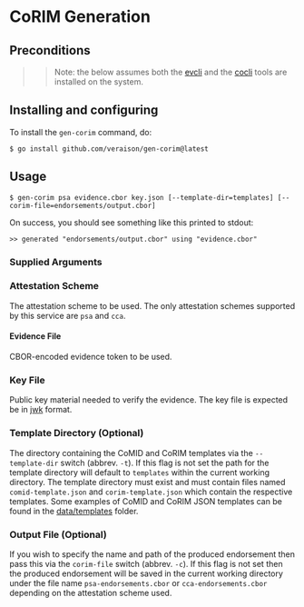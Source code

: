 # CoRIM Generation

## Preconditions

>>Note: the below assumes both the [evcli](https://github.com/veraison/evcli) and the [cocli](https://github.com/veraison/corim/tree/main/cocli) tools are installed on the system.

## Installing and configuring

To install the `gen-corim` command, do:

```
$ go install github.com/veraison/gen-corim@latest
```

## Usage

```
$ gen-corim psa evidence.cbor key.json [--template-dir=templates] [--corim-file=endorsements/output.cbor]
```

On success, you should see something like this printed to stdout:

```
>> generated "endorsements/output.cbor" using "evidence.cbor"
```
### Supplied Arguments
### Attestation Scheme

The attestation scheme to be used. The only attestation schemes supported by this service are `psa` and `cca`.

#### Evidence File

CBOR-encoded evidence token to be used.

### Key File

Public key material needed to verify the evidence. The key file is expected be in [jwk](https://openid.net/specs/draft-jones-json-web-key-03.html) format.

### Template Directory (Optional)

The directory containing the CoMID and CoRIM templates via the `--template-dir` switch (abbrev. `-t`). If this flag is not set the path for the template directory will default to `templates` within the current working directory. The template directory must exist and must contain files named `comid-template.json` and `corim-template.json` which contain the respective templates. Some examples of CoMID and CoRIM JSON templates can be found in the [data/templates](data/templates) folder.

### Output File (Optional)

If you wish to specify the name and path of the produced endorsement then pass this via the `corim-file` switch (abbrev. `-c`). If this flag is not set then the produced endorsement will be saved in the current working directory under the file name `psa-endorsements.cbor` or `cca-endorsements.cbor` depending on the attestation scheme used.
